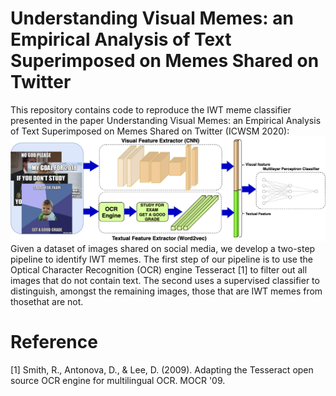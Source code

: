 # Understanding Visual Memes: an Empirical Analysis of Text Superimposed on Memes Shared on Twitter

This repository contains code to reproduce the IWT meme classifier presented in the paper Understanding Visual Memes: an Empirical Analysis of Text Superimposed on Memes Shared on Twitter (ICWSM 2020):
<br />
![neural_network_image ](image/neural_network.png)
<br />
Given a dataset of images shared on social media, we develop a two-step pipeline to identify IWT memes. The first step  of  our  pipeline  is  to use  the  Optical Character Recognition (OCR) engine Tesseract [1] to filter out all images that do not contain text. The second uses a supervised classifier to distinguish, amongst the remaining images, those that are IWT memes from thosethat are not. 







# Reference
[1] Smith, R., Antonova, D., & Lee, D. (2009). Adapting the Tesseract open source OCR engine for multilingual OCR. MOCR '09.

